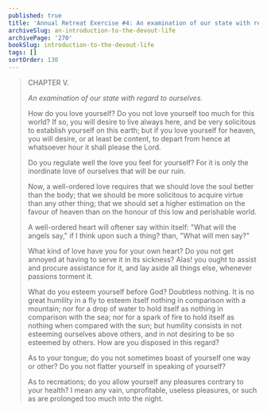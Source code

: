 ```yaml
---
published: true
title: 'Annual Retreat Exercise #4: An examination of our state with regard to ourselves'
archiveSlug: an-introduction-to-the-devout-life
archivePage: '270'
bookSlug: introduction-to-the-devout-life
tags: []
sortOrder: 130
---
```


> CHAPTER V.
>
> *An examination of our state with regard to ourselves.*
>
> How do you love yourself? Do you not love yourself too much for this world? If so, you will desire to live always here, and be very solicitous to establish yourself on this earth; but if you love yourself for heaven, you will desire, or at least be content, to depart from hence at whatsoever hour it shall please the Lord.
>
> Do you regulate well the love you feel for yourself? For it is only the inordinate love of ourselves that will be our ruin.
>
> Now, a well-ordered love requires that we should love the soul better than the body; that we should be more solicitous to acquire virtue than any other thing; that we should set a higher estimation on the favour of heaven than on the honour of this low and perishable world.
>
> A well-ordered heart will oftener say within itself: "What will the angels say," if I think upon such a thing? than, "What will men say?"
>
> What kind of love have you for your own heart? Do you not get annoyed at having to serve it in its sickness? Alas! you ought to assist and procure assistance for it, and lay aside all things else, whenever passions torment it.
>
> What do you esteem yourself before God? Doubtless nothing. It is no great humility in a fly to esteem itself nothing in comparison with a mountain; nor for a drop of water to hold itself as nothing in comparison with the sea; nor for a spark of fire to hold itself as nothing when compared with the sun; but humility consists in not esteeming ourselves above others, and in not desiring to be so esteemed by others. How are you disposed in this regard?
>
> As to your tongue; do you not sometimes boast of yourself one way or other? Do you not flatter yourself in speaking of yourself?
>
> As to recreations; do you allow yourself any pleasures contrary to your health? I mean any vain, unprofitable, useless pleasures, or such as are prolonged too much into the night.

